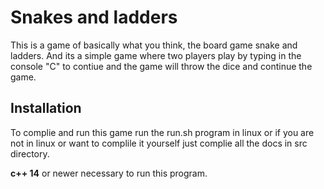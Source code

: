 # **Snakes and ladders**

This is a game of basically what you think, the board game snake and ladders.
And its a simple game where two players play by typing in the console "C" to contiue and the game will throw the dice and continue the game.

## **Installation**

To complie and run this game run the run.sh program in linux or if you are not in linux or want to complile it yourself just complie all the docs in src directory.

**c++ 14** or newer necessary to run this program.
